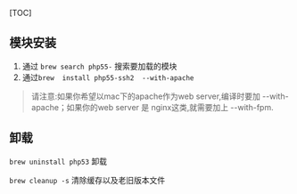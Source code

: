 [TOC]

## 模块安装
1. 通过 `brew search php55-` 搜索要加载的模块
2. 通过`brew  install php55-ssh2  --with-apache`
>请注意:如果你希望以mac下的apache作为web server,编译时要加 --with-apache；如果你的web server 是 nginx这类,就需要加上 --with-fpm.

## 卸载
`brew uninstall php53` 		卸载

`brew cleanup -s` 			清除缓存以及老旧版本文件